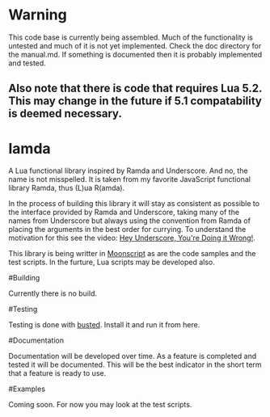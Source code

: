 # Warning 

This code base is currently being assembled. Much of the functionality is untested and much of it is not yet implemented. Check the doc directory for the manual.md. If something is documented then it is probably implemented and tested. 

Also note that there is code that requires Lua 5.2. This may change in the future if 5.1 compatability is deemed necessary. 
---

# lamda
A Lua functional library inspired by Ramda and Underscore. And no, the name is not misspelled. 
It is taken from my favorite JavaScript functional library Ramda, thus (L)ua R(amda).

In the process of building this library it will stay as consistent as possible to the 
interface provided by Ramda and Underscore, taking many of the names from Underscore 
but always using the convention from Ramda of placing the arguments in the best order 
for currying. To understand the motivation for this see the video: 
[Hey Underscore, You're Doing it Wrong!](https://www.youtube.com/watch?v=m3svKOdZijA).

This library is being writter in [Moonscript](http://moonscript.org) as are the code samples and
the test scripts. In the furture, Lua scripts may be developed also.

#Building

Currently there is no build. 

#Testing

Testing is done with [busted](http://olivinelabs.com/busted/). Install it and run it from here.

#Documentation

Documentation will be developed over time. As a feature is completed and tested it will be documented. 
This will be the best indicator in the short term that a feature is ready to use.

#Examples

Coming soon. For now you may look at the test scripts.
